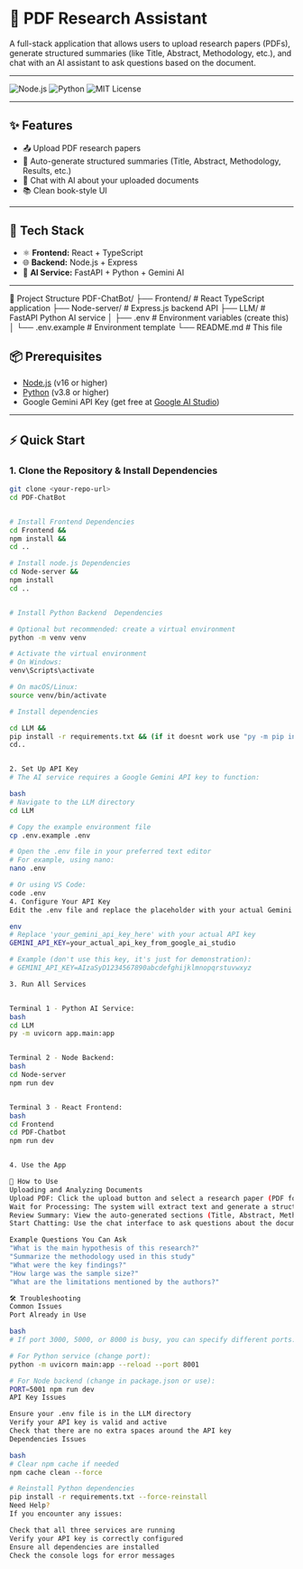 # 📄 PDF Research Assistant

A full-stack application that allows users to upload research papers (PDFs), generate structured summaries (like Title, Abstract, Methodology, etc.), and chat with an AI assistant to ask questions based on the document.

---

![Node.js](https://img.shields.io/badge/node-%3E%3D16-blue)
![Python](https://img.shields.io/badge/python-%3E%3D3.8-yellow)
![MIT License](https://img.shields.io/badge/license-MIT-green)

---

## ✨ Features

- 📤 Upload PDF research papers
- 📑 Auto-generate structured summaries (Title, Abstract, Methodology, Results, etc.)
- 🤖 Chat with AI about your uploaded documents
- 📚 Clean book-style UI

---

## 🧰 Tech Stack

- ⚛️ **Frontend:** React + TypeScript
- 🌐 **Backend:** Node.js + Express
- 🤖 **AI Service:** FastAPI + Python + Gemini AI

---

📁 Project Structure
PDF-ChatBot/
├── Frontend/ # React TypeScript application
├── Node-server/ # Express.js backend API
├── LLM/ # FastAPI Python AI service
│ ├── .env # Environment variables (create this)
│ └── .env.example # Environment template
└── README.md # This file

## 📦 Prerequisites

- [Node.js](https://nodejs.org/) (v16 or higher)
- [Python](https://www.python.org/) (v3.8 or higher)
- Google Gemini API Key (get free at [Google AI Studio](https://aistudio.google.com/app))

---

## ⚡ Quick Start

### 1. Clone the Repository & Install Dependencies

```bash
git clone <your-repo-url>
cd PDF-ChatBot


# Install Frontend Dependencies
cd Frontend &&
npm install &&
cd ..

# Install node.js Dependencies
cd Node-server &&
npm install
cd ..


# Install Python Backend  Dependencies

# Optional but recommended: create a virtual environment
python -m venv venv

# Activate the virtual environment
# On Windows:
venv\Scripts\activate

# On macOS/Linux:
source venv/bin/activate

# Install dependencies

cd LLM &&
pip install -r requirements.txt && (if it doesnt work use "py -m pip install -r requirements.txt")
cd..


2. Set Up API Key
# The AI service requires a Google Gemini API key to function:

bash
# Navigate to the LLM directory
cd LLM

# Copy the example environment file
cp .env.example .env

# Open the .env file in your preferred text editor
# For example, using nano:
nano .env

# Or using VS Code:
code .env
4. Configure Your API Key
Edit the .env file and replace the placeholder with your actual Gemini API key:

env
# Replace 'your_gemini_api_key_here' with your actual API key
GEMINI_API_KEY=your_actual_api_key_from_google_ai_studio

# Example (don't use this key, it's just for demonstration):
# GEMINI_API_KEY=AIzaSyD1234567890abcdefghijklmnopqrstuvwxyz

3. Run All Services


Terminal 1 - Python AI Service:
bash
cd LLM
py -m uvicorn app.main:app


Terminal 2 - Node Backend:
bash
cd Node-server
npm run dev


Terminal 3 - React Frontend:
bash
cd Frontend
cd PDF-Chatbot
npm run dev


4. Use the App

🚀 How to Use
Uploading and Analyzing Documents
Upload PDF: Click the upload button and select a research paper (PDF format)
Wait for Processing: The system will extract text and generate a structured summary
Review Summary: View the auto-generated sections (Title, Abstract, Methodology, etc.)
Start Chatting: Use the chat interface to ask questions about the document

Example Questions You Can Ask
"What is the main hypothesis of this research?"
"Summarize the methodology used in this study"
"What were the key findings?"
"How large was the sample size?"
"What are the limitations mentioned by the authors?"

🛠️ Troubleshooting
Common Issues
Port Already in Use

bash
# If port 3000, 5000, or 8000 is busy, you can specify different ports:

# For Python service (change port):
python -m uvicorn main:app --reload --port 8001

# For Node backend (change in package.json or use):
PORT=5001 npm run dev
API Key Issues

Ensure your .env file is in the LLM directory
Verify your API key is valid and active
Check that there are no extra spaces around the API key
Dependencies Issues

bash
# Clear npm cache if needed
npm cache clean --force

# Reinstall Python dependencies
pip install -r requirements.txt --force-reinstall
Need Help?
If you encounter any issues:

Check that all three services are running
Verify your API key is correctly configured
Ensure all dependencies are installed
Check the console logs for error messages


```
